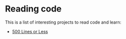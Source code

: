 # Reading code

This is a list of interesting projects to read code and learn:

- [500 Lines or Less](https://github.com/aosabook/500lines)
